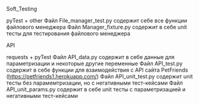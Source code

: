 Soft_Testing

pyTest + other Файл File_manager_test.py содержит себе все функции файлового менеджера Файл Manager_fixture.py содержит в себе unit тесты для тестирования файлового менеджера

API

requests + pyTest Файл API_data.py содержит в себе данные для параметризации и некоторые другие переменные Файл API_test.py содержит в себе функции для взаимодействия с API сайта PetFriends (https://petfriends1.herokuapp.com/) Файл API_unit_test.py содержит unit тесты без парамемтризации, но с негативными тест-кейсами Файл API_unit_params.py содержит в себе unit тесты с параметризацией и негативными тест-кейсами
